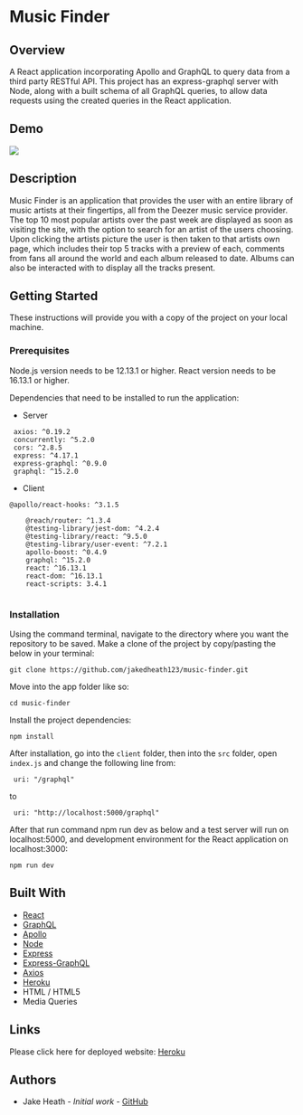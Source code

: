 # Music Finder

## Overview
   
   A React application incorporating Apollo and GraphQL to query data from a third party RESTful API. This project has an express-graphql server with Node, along with a built schema of all GraphQL queries, to allow data requests using the created queries in the React application. 
   
## Demo

![](demo.gif)
    
## Description
   
 Music Finder is an application that provides the user with an entire library of music artists at their fingertips, all from the Deezer music service provider. The top 10 most popular artists over the past week are displayed as soon as visiting the site, with the option to search for an artist of the users choosing. Upon clicking the artists picture the user is then taken to that artists own page, which includes their top 5 tracks with a preview of each, comments from fans all around the world and each album released to date. Albums can also be interacted with to display all the tracks present.
   
## Getting Started
These instructions will provide you with a copy of the project on your local machine.

### Prerequisites
      
Node.js version needs to be 12.13.1 or higher. 
React version needs to be 16.13.1 or higher.
      
Dependencies that need to be installed to run the application:

- Server
``` 
 axios: ^0.19.2
 concurrently: ^5.2.0
 cors: ^2.8.5
 express: ^4.17.1
 express-graphql: ^0.9.0
 graphql: ^15.2.0
```   
- Client
``` 
@apollo/react-hooks: ^3.1.5
 
    @reach/router: ^1.3.4
    @testing-library/jest-dom: ^4.2.4
    @testing-library/react: ^9.5.0
    @testing-library/user-event: ^7.2.1
    apollo-boost: ^0.4.9
    graphql: ^15.2.0
    react: ^16.13.1
    react-dom: ^16.13.1
    react-scripts: 3.4.1
   
```   

### Installation
    
Using the command terminal, navigate to the directory where you want the repository to be saved. Make a clone of the project by copy/pasting the below in your terminal:
```
git clone https://github.com/jakedheath123/music-finder.git
```      
Move into the app folder like so:
```
cd music-finder
```
Install the project dependencies:
```
npm install
```
After installation, go into the `client` folder, then into the `src` folder, open `index.js` and change the following line from:
```
 uri: "/graphql"
```
to
```
 uri: "http://localhost:5000/graphql"
```

After that run command npm run dev as below and a test server will run on localhost:5000, and development environment for the React application on localhost:3000:
```
npm run dev
```
## Built With
- [React](https://reactjs.org/)
- [GraphQL](https://graphql.org/)
- [Apollo](https://www.apollographql.com/)
- [Node](https://nodejs.org/en/)
- [Express](https://expressjs.com/)
- [Express-GraphQL](https://github.com/graphql/express-graphql)
- [Axios](https://www.npmjs.com/package/axios)
- [Heroku](https://www.heroku.com/)
- HTML / HTML5
- Media Queries


## Links

Please click here for deployed website:
[Heroku](https://music-finder-project.herokuapp.com/)
        
## Authors
        
- Jake Heath - *Initial work* - [GitHub](https://github.com/jakedheath123)
        
